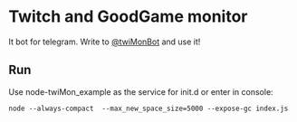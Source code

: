 Twitch and GoodGame monitor
=======

It bot for telegram.
Write to [@twiMonBot](https://telegram.me/twimonbot) and use it!

Run
---
Use node-twiMon_example as the service for init.d or enter in console:

    node --always-compact  --max_new_space_size=5000 --expose-gc index.js
